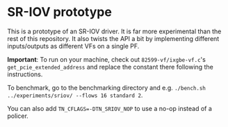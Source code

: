 # SR-IOV prototype

This is a prototype of an SR-IOV driver. It is far more experimental than the rest of this repository.
It also twists the API a bit by implementing different inputs/outputs as different VFs on a single PF.

**Important**: To run on your machine, check out `82599-vf/ixgbe-vf.c`'s `get_pcie_extended_address` and replace the constant there following the instructions.

To benchmark, go to the benchmarking directory and e.g. `./bench.sh ../experiments/sriov/ --flows 16 standard 2`.

You can also add `TN_CFLAGS=-DTN_SRIOV_NOP` to use a no-op instead of a policer.
